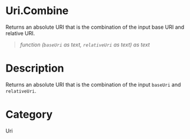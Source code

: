 ﻿# Uri.Combine
Returns an absolute URI that is the combination of the input base URI and relative URI.
> _function (<code>baseUri</code> as text, <code>relativeUri</code> as text) as text_
# Description 
Returns an absolute URI that is the combination of the input <code>baseUri</code> and <code>relativeUri</code>.
# Category 
Uri
